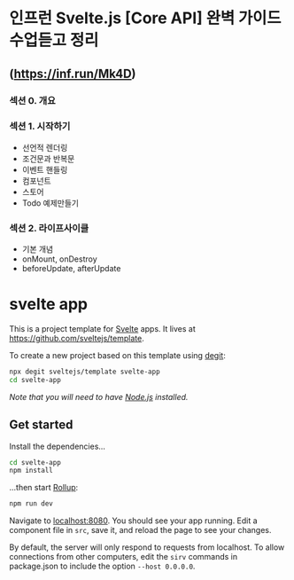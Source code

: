 # 인프런 Svelte.js [Core API] 완벽 가이드 수업듣고 정리 
## (https://inf.run/Mk4D)

### 섹션 0. 개요

### 섹션 1. 시작하기
- 선언적 렌더링
- 조건문과 반복문
- 이벤트 핸들링
- 컴포넌트
- 스토어
- Todo 예제만들기

### 섹션 2. 라이프사이클
- 기본 개념
- onMount, onDestroy
- beforeUpdate, afterUpdate


# svelte app

This is a project template for [Svelte](https://svelte.dev) apps. It lives at https://github.com/sveltejs/template.

To create a new project based on this template using [degit](https://github.com/Rich-Harris/degit):

```bash
npx degit sveltejs/template svelte-app
cd svelte-app
```

*Note that you will need to have [Node.js](https://nodejs.org) installed.*


## Get started

Install the dependencies...

```bash
cd svelte-app
npm install
```

...then start [Rollup](https://rollupjs.org):

```bash
npm run dev
```

Navigate to [localhost:8080](http://localhost:8080). You should see your app running. Edit a component file in `src`, save it, and reload the page to see your changes.

By default, the server will only respond to requests from localhost. To allow connections from other computers, edit the `sirv` commands in package.json to include the option `--host 0.0.0.0`.


